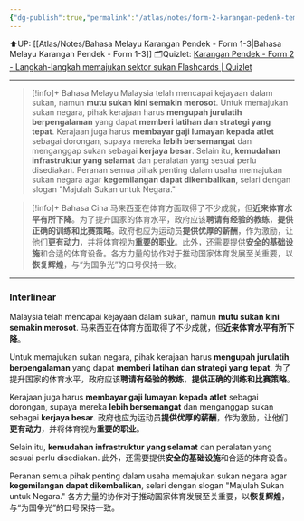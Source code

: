 ```yaml
---
{"dg-publish":true,"permalink":"/atlas/notes/form-2-karangan-pedenk-tema-09-langkah-memajukan-sektor-sukan/"}
---
```


⬆️UP: [[Atlas/Notes/Bahasa Melayu Karangan Pendek - Form 1-3\|Bahasa Melayu Karangan Pendek - Form 1-3]]
🗂️Quizlet: [Karangan Pendek - Form 2 - Langkah-langkah memajukan sektor sukan Flashcards | Quizlet](https://quizlet.com/my/977473998/karangan-pendek-form-2-langkah-langkah-memajukan-sektor-sukan-flash-cards/?i=1vbzw5&x=1jqt)

---

> [!info]+ Bahasa Melayu
> Malaysia telah mencapai kejayaan dalam sukan, namun **mutu sukan kini semakin merosot**. Untuk memajukan sukan negara, pihak kerajaan harus **mengupah jurulatih berpengalaman** yang dapat **memberi latihan dan strategi yang tepat**. Kerajaan juga harus **membayar gaji lumayan kepada atlet** sebagai dorongan, supaya mereka **lebih bersemangat** dan menganggap sukan sebagai **kerjaya besar**. Selain itu, **kemudahan infrastruktur yang selamat** dan peralatan yang sesuai perlu disediakan. Peranan semua pihak penting dalam usaha memajukan sukan negara agar **kegemilangan dapat dikembalikan**, selari dengan slogan "Majulah Sukan untuk Negara."

> [!info]+ Bahasa Cina
> 马来西亚在体育方面取得了不少成就，但**近来体育水平有所下降**。为了提升国家的体育水平，政府应该**聘请有经验的教练**，**提供正确的训练和比赛策略**。政府也应为运动员**提供优厚的薪酬**，作为激励，让他们**更有动力**，并将体育视为**重要的职业**。此外，还需要提供**安全的基础设施**和合适的体育设备。各方力量的协作对于推动国家体育发展至关重要，以**恢复辉煌**，与“为国争光”的口号保持一致。


---

### Interlinear

Malaysia telah mencapai kejayaan dalam sukan, namun **mutu sukan kini semakin merosot**. 
马来西亚在体育方面取得了不少成就，但**近来体育水平有所下降**。

Untuk memajukan sukan negara, pihak kerajaan harus **mengupah jurulatih berpengalaman** yang dapat **memberi latihan dan strategi yang tepat**. 
为了提升国家的体育水平，政府应该**聘请有经验的教练**，**提供正确的训练和比赛策略**。

Kerajaan juga harus **membayar gaji lumayan kepada atlet** sebagai dorongan, supaya mereka **lebih bersemangat** dan menganggap sukan sebagai **kerjaya besar**. 
政府也应为运动员**提供优厚的薪酬**，作为激励，让他们**更有动力**，并将体育视为**重要的职业**。

Selain itu, **kemudahan infrastruktur yang selamat** dan peralatan yang sesuai perlu disediakan. 
此外，还需要提供**安全的基础设施**和合适的体育设备。

Peranan semua pihak penting dalam usaha memajukan sukan negara agar **kegemilangan dapat dikembalikan**, selari dengan slogan "Majulah Sukan untuk Negara."
各方力量的协作对于推动国家体育发展至关重要，以**恢复辉煌**，与“为国争光”的口号保持一致。

